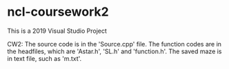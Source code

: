# ncl-coursework2

This is a 2019 Visual Studio Project

CW2: The source code is in the 'Source.cpp' file. The function codes are in the headfiles, which are 'Astar.h', 'SL.h' and 'function.h'. The saved maze is in text file, such as 'm.txt'.
